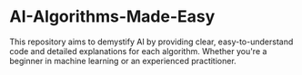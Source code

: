# AI-Algorithms-Made-Easy
This repository aims to demystify AI by providing clear, easy-to-understand code and detailed explanations for each algorithm. Whether you're a beginner in machine learning or an experienced practitioner.
